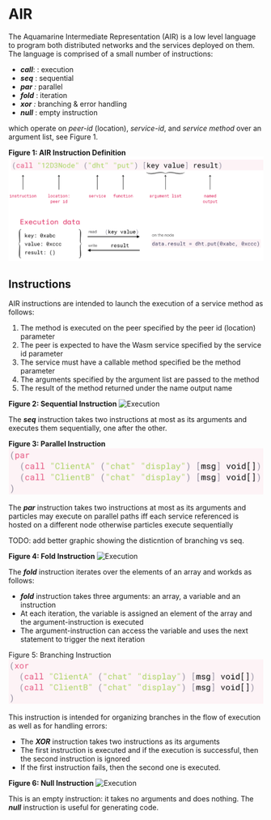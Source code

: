 # AIR

The Aquamarine Intermediate Representation \(AIR\) is a low level language to program both distributed networks and the services deployed on them. The language is comprised of a small number of instructions:

* _**call**_: : execution
* _**seq**_ : sequential
* _**par**  :_ parallel
* _**fold**_ : iteration
* _**xor** :_ branching & error handling
* _**null**_ : empty instruction

which operate on _peer-id_ \(location\), _service-id_, and _service method_ over an argument list, see Figure 1.

**Figure 1: AIR Instruction Definition** ![Execution](../../.gitbook/assets/air_call_execution_1.png)

## Instructions

AIR instructions are intended to launch the execution of a service method as follows:

1. The method is executed on the peer specified by the peer id \(location\) parameter
2. The peer is expected to have the Wasm service specified by the service id parameter
3. The service must have a callable method specified be the method parameter
4. The arguments specified by the argument list are passed to the method
5. The result of the method returned under the name output name

**Figure 2: Sequential Instruction** ![Execution](../../.gitbook/assets/air_sequential_2%20%281%29%20%281%29%20%281%29%20%281%29.png)

The _**seq**_ instruction takes two instructions at most as its arguments and executes them sequentially, one after the other.

**Figure 3: Parallel Instruction** ![Execution](../../.gitbook/assets/air_par_3.png)

The _**par**_ instruction takes two instructions at most as its arguments and particles may execute on parallel paths iff each service referenced is hosted on a different node otherwise particles execute sequentially

TODO: add better graphic showing the disticntion of branching vs seq.

**Figure 4: Fold Instruction** ![Execution](https://github.com/fluencelabs/gitbook-docs/tree/84e814d02d9299034c9c031adf7f081bb59898b9/.gitbook/assets/air_fold_4%20%281%29%20%282%29%20%281%29.png)

The _**fold**_ instruction iterates over the elements of an array and workds as follows:

* _**fold**_ instruction takes three arguments: an array, a variable and an instruction
* At each iteration, the variable is assigned an element of the array and the argument-instruction is executed
* The argument-instruction can access the variable and uses the next statement to trigger the next iteration

Figure 5: Branching Instruction ![Execution](../../.gitbook/assets/air_xor_5.png)

This instruction is intended for organizing branches in the flow of execution as well as for handling errors:

* The _**XOR**_ instruction takes two instructions as its arguments
* The first instruction is executed and if the execution is successful, then the second instruction is ignored
* If the first instruction fails, then the second one is executed.

**Figure 6: Null Instruction** ![Execution](https://github.com/fluencelabs/gitbook-docs/tree/84e814d02d9299034c9c031adf7f081bb59898b9/.gitbook/assets/air_null_6%20%281%29%20%282%29.png)

This is an empty instruction: it takes no arguments and does nothing. The _**null**_ instruction is useful for generating code.

